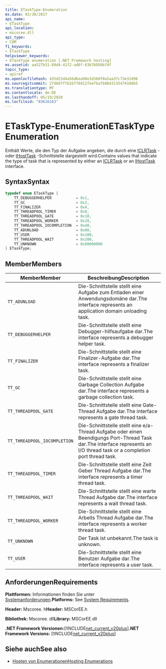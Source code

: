 ```yaml
---
title: ETaskType-Enumeration
ms.date: 03/30/2017
api_name:
- ETaskType
api_location:
- mscoree.dll
api_type:
- COM
f1_keywords:
- ETaskType
helpviewer_keywords:
- ETaskType enumeration [.NET Framework hosting]
ms.assetid: aa527b31-89d4-41f2-ad6f-63b76950b7df
topic_type:
- apiref
ms.openlocfilehash: 435d23d4a56d6ea98e3d368f0a5aa37c73e31d96
ms.sourcegitcommit: 27db07ffb26f76912feefba7b884313547410db5
ms.translationtype: MT
ms.contentlocale: de-DE
ms.lasthandoff: 05/19/2020
ms.locfileid: "83616163"
---
```

# <a name="etasktype-enumeration"></a><span data-ttu-id="111e2-102">ETaskType-Enumeration</span><span class="sxs-lookup"><span data-stu-id="111e2-102">ETaskType Enumeration</span></span>
<span data-ttu-id="111e2-103">Enthält Werte, die den Typ der Aufgabe angeben, die durch eine [ICLRTask](../../../../docs/framework/unmanaged-api/hosting/iclrtask-interface.md) -oder [IHostTask](ihosttask-interface.md) -Schnittstelle dargestellt wird.</span><span class="sxs-lookup"><span data-stu-id="111e2-103">Contains values that indicate the type of task that is represented by either an [ICLRTask](../../../../docs/framework/unmanaged-api/hosting/iclrtask-interface.md) or an [IHostTask](ihosttask-interface.md) interface.</span></span>  
  
## <a name="syntax"></a><span data-ttu-id="111e2-104">Syntax</span><span class="sxs-lookup"><span data-stu-id="111e2-104">Syntax</span></span>  
  
```cpp  
typedef enum ETaskType {  
    TT_DEBUGGERHELPER           = 0x1,  
    TT_GC                       = 0x2,  
    TT_FINALIZER                = 0x4,  
    TT_THREADPOOL_TIMER         = 0x8,  
    TT_THREADPOOL_GATE          = 0x10,  
    TT_THREADPOOL_WORKER        = 0x20,  
    TT_THREADPOOL_IOCOMPLETION  = 0x40,  
    TT_ADUNLOAD                 = 0x80,  
    TT_USER                     = 0x100,  
    TT_THREADPOOL_WAIT          = 0x200,  
    TT_UNKNOWN                  = 0x80000000  
} ETaskType;  
```  
  
## <a name="members"></a><span data-ttu-id="111e2-105">Member</span><span class="sxs-lookup"><span data-stu-id="111e2-105">Members</span></span>  
  
|<span data-ttu-id="111e2-106">Member</span><span class="sxs-lookup"><span data-stu-id="111e2-106">Member</span></span>|<span data-ttu-id="111e2-107">Beschreibung</span><span class="sxs-lookup"><span data-stu-id="111e2-107">Description</span></span>|  
|------------|-----------------|  
|`TT_ADUNLOAD`|<span data-ttu-id="111e2-108">Die-Schnittstelle stellt eine Aufgabe zum Entladen einer Anwendungsdomäne dar.</span><span class="sxs-lookup"><span data-stu-id="111e2-108">The interface represents an application domain unloading task.</span></span>|  
|`TT_DEBUGGERHELPER`|<span data-ttu-id="111e2-109">Die-Schnittstelle stellt eine Debugger-hilfsaufgabe dar.</span><span class="sxs-lookup"><span data-stu-id="111e2-109">The interface represents a debugger helper task.</span></span>|  
|`TT_FINALIZER`|<span data-ttu-id="111e2-110">Die-Schnittstelle stellt eine Finalizer-Aufgabe dar.</span><span class="sxs-lookup"><span data-stu-id="111e2-110">The interface represents a finalizer task.</span></span>|  
|`TT_GC`|<span data-ttu-id="111e2-111">Die-Schnittstelle stellt eine Garbage Collection Aufgabe dar.</span><span class="sxs-lookup"><span data-stu-id="111e2-111">The interface represents a garbage collection task.</span></span>|  
|`TT_THREADPOOL_GATE`|<span data-ttu-id="111e2-112">Die-Schnittstelle stellt eine Gate-Thread Aufgabe dar.</span><span class="sxs-lookup"><span data-stu-id="111e2-112">The interface represents a gate thread task.</span></span>|  
|`TT_THREADPOOL_IOCOMPLETION`|<span data-ttu-id="111e2-113">Die-Schnittstelle stellt eine e/a-Thread Aufgabe oder einen Beendigungs Port-Thread Task dar.</span><span class="sxs-lookup"><span data-stu-id="111e2-113">The interface represents an I/O thread task or a completion port thread task.</span></span>|  
|`TT_THREADPOOL_TIMER`|<span data-ttu-id="111e2-114">Die-Schnittstelle stellt eine Zeit Geber Thread Aufgabe dar.</span><span class="sxs-lookup"><span data-stu-id="111e2-114">The interface represents a timer thread task.</span></span>|  
|`TT_THREADPOOL_WAIT`|<span data-ttu-id="111e2-115">Die-Schnittstelle stellt eine warte Thread Aufgabe dar.</span><span class="sxs-lookup"><span data-stu-id="111e2-115">The interface represents a wait thread task.</span></span>|  
|`TT_THREADPOOL_WORKER`|<span data-ttu-id="111e2-116">Die-Schnittstelle stellt eine Arbeits Thread Aufgabe dar.</span><span class="sxs-lookup"><span data-stu-id="111e2-116">The interface represents a worker thread task.</span></span>|  
|`TT_UNKNOWN`|<span data-ttu-id="111e2-117">Der Task ist unbekannt.</span><span class="sxs-lookup"><span data-stu-id="111e2-117">The task is unknown.</span></span>|  
|`TT_USER`|<span data-ttu-id="111e2-118">Die-Schnittstelle stellt eine Benutzer Aufgabe dar.</span><span class="sxs-lookup"><span data-stu-id="111e2-118">The interface represents a user task.</span></span>|  
  
## <a name="requirements"></a><span data-ttu-id="111e2-119">Anforderungen</span><span class="sxs-lookup"><span data-stu-id="111e2-119">Requirements</span></span>  
 <span data-ttu-id="111e2-120">**Plattformen:** Informationen finden Sie unter [Systemanforderungen](../../get-started/system-requirements.md).</span><span class="sxs-lookup"><span data-stu-id="111e2-120">**Platforms:** See [System Requirements](../../get-started/system-requirements.md).</span></span>  
  
 <span data-ttu-id="111e2-121">**Header:** Mscoree. h</span><span class="sxs-lookup"><span data-stu-id="111e2-121">**Header:** MSCorEE.h</span></span>  
  
 <span data-ttu-id="111e2-122">**Bibliothek:** Mscoree. dll</span><span class="sxs-lookup"><span data-stu-id="111e2-122">**Library:** MSCorEE.dll</span></span>  
  
 <span data-ttu-id="111e2-123">**.NET Framework Versionen:**[!INCLUDE[net_current_v20plus](../../../../includes/net-current-v20plus-md.md)]</span><span class="sxs-lookup"><span data-stu-id="111e2-123">**.NET Framework Versions:** [!INCLUDE[net_current_v20plus](../../../../includes/net-current-v20plus-md.md)]</span></span>  
  
## <a name="see-also"></a><span data-ttu-id="111e2-124">Siehe auch</span><span class="sxs-lookup"><span data-stu-id="111e2-124">See also</span></span>

- [<span data-ttu-id="111e2-125">Hosten von Enumerationen</span><span class="sxs-lookup"><span data-stu-id="111e2-125">Hosting Enumerations</span></span>](hosting-enumerations.md)
